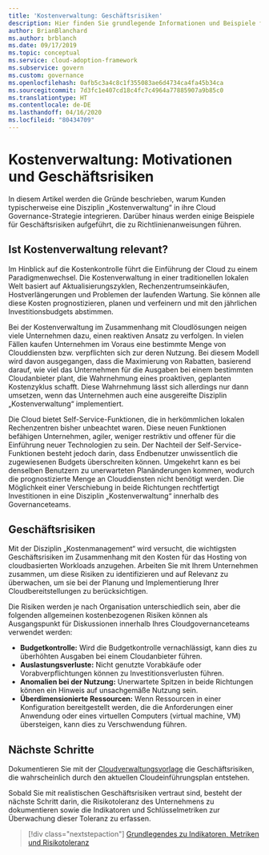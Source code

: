 ```yaml
---
title: 'Kostenverwaltung: Geschäftsrisiken'
description: Hier finden Sie grundlegende Informationen und Beispiele für die typische Kundenakzeptanz einer Kostenverwaltungsdisziplin im Rahmen einer Cloudgovernancestrategie. 
author: BrianBlanchard
ms.author: brblanch
ms.date: 09/17/2019
ms.topic: conceptual
ms.service: cloud-adoption-framework
ms.subservice: govern
ms.custom: governance
ms.openlocfilehash: 0afb5c3a4c8c1f355083ae6d4734ca4fa45b34ca
ms.sourcegitcommit: 7d3fc1e407cd18c4fc7c4964a77885907a9b85c0
ms.translationtype: HT
ms.contentlocale: de-DE
ms.lasthandoff: 04/16/2020
ms.locfileid: "80434709"
---
```

<!-- cSpell:ignore prepurchases -->

# <a name="cost-management-motivations-and-business-risks"></a>Kostenverwaltung: Motivationen und Geschäftsrisiken

In diesem Artikel werden die Gründe beschrieben, warum Kunden typischerweise eine Disziplin „Kostenverwaltung“ in ihre Cloud Governance-Strategie integrieren. Darüber hinaus werden einige Beispiele für Geschäftsrisiken aufgeführt, die zu Richtlinienanweisungen führen.

<!-- markdownlint-disable MD026 -->

## <a name="is-cost-management-relevant"></a>Ist Kostenverwaltung relevant?

Im Hinblick auf die Kostenkontrolle führt die Einführung der Cloud zu einem Paradigmenwechsel. Die Kostenverwaltung in einer traditionellen lokalen Welt basiert auf Aktualisierungszyklen, Rechenzentrumseinkäufen, Hostverlängerungen und Problemen der laufenden Wartung. Sie können alle diese Kosten prognostizieren, planen und verfeinern und mit den jährlichen Investitionsbudgets abstimmen.

Bei der Kostenverwaltung im Zusammenhang mit Cloudlösungen neigen viele Unternehmen dazu, einen reaktiven Ansatz zu verfolgen. In vielen Fällen kaufen Unternehmen im Voraus eine bestimmte Menge von Clouddiensten bzw. verpflichten sich zur deren Nutzung. Bei diesem Modell wird davon ausgegangen, dass die Maximierung von Rabatten, basierend darauf, wie viel das Unternehmen für die Ausgaben bei einem bestimmten Cloudanbieter plant, die Wahrnehmung eines proaktiven, geplanten Kostenzyklus schafft. Diese Wahrnehmung lässt sich allerdings nur dann umsetzen, wenn das Unternehmen auch eine ausgereifte Disziplin „Kostenverwaltung“ implementiert.

Die Cloud bietet Self-Service-Funktionen, die in herkömmlichen lokalen Rechenzentren bisher unbeachtet waren. Diese neuen Funktionen befähigen Unternehmen, agiler, weniger restriktiv und offener für die Einführung neuer Technologien zu sein. Der Nachteil der Self-Service-Funktionen besteht jedoch darin, dass Endbenutzer unwissentlich die zugewiesenen Budgets überschreiten können. Umgekehrt kann es bei denselben Benutzern zu unerwarteten Planänderungen kommen, wodurch die prognostizierte Menge an Clouddiensten nicht benötigt werden. Die Möglichkeit einer Verschiebung in beide Richtungen rechtfertigt Investitionen in eine Disziplin „Kostenverwaltung“ innerhalb des Governanceteams.

## <a name="business-risk"></a>Geschäftsrisiken

Mit der Disziplin „Kostenmanagement“ wird versucht, die wichtigsten Geschäftsrisiken im Zusammenhang mit den Kosten für das Hosting von cloudbasierten Workloads anzugehen. Arbeiten Sie mit Ihrem Unternehmen zusammen, um diese Risiken zu identifizieren und auf Relevanz zu überwachen, um sie bei der Planung und Implementierung Ihrer Cloudbereitstellungen zu berücksichtigen.

Die Risiken werden je nach Organisation unterschiedlich sein, aber die folgenden allgemeinen kostenbezogenen Risiken können als Ausgangspunkt für Diskussionen innerhalb Ihres Cloudgovernanceteams verwendet werden:

- **Budgetkontrolle:** Wird die Budgetkontrolle vernachlässigt, kann dies zu überhöhten Ausgaben bei einem Cloudanbieter führen.
- **Auslastungsverluste:** Nicht genutzte Vorabkäufe oder Vorabverpflichtungen können zu Investitionsverlusten führen.
- **Anomalien bei der Nutzung:** Unerwartete Spitzen in beide Richtungen können ein Hinweis auf unsachgemäße Nutzung sein.
- **Überdimensionierte Ressourcen:** Wenn Ressourcen in einer Konfiguration bereitgestellt werden, die die Anforderungen einer Anwendung oder eines virtuellen Computers (virtual machine, VM) übersteigen, kann dies zu Verschwendung führen.

## <a name="next-steps"></a>Nächste Schritte

Dokumentieren Sie mit der [Cloudverwaltungsvorlage](./template.md) die Geschäftsrisiken, die wahrscheinlich durch den aktuellen Cloudeinführungsplan entstehen.

Sobald Sie mit realistischen Geschäftsrisiken vertraut sind, besteht der nächste Schritt darin, die Risikotoleranz des Unternehmens zu dokumentieren sowie die Indikatoren und Schlüsselmetriken zur Überwachung dieser Toleranz zu erfassen.

> [!div class="nextstepaction"]
> [Grundlegendes zu Indikatoren, Metriken und Risikotoleranz](./metrics-tolerance.md)
